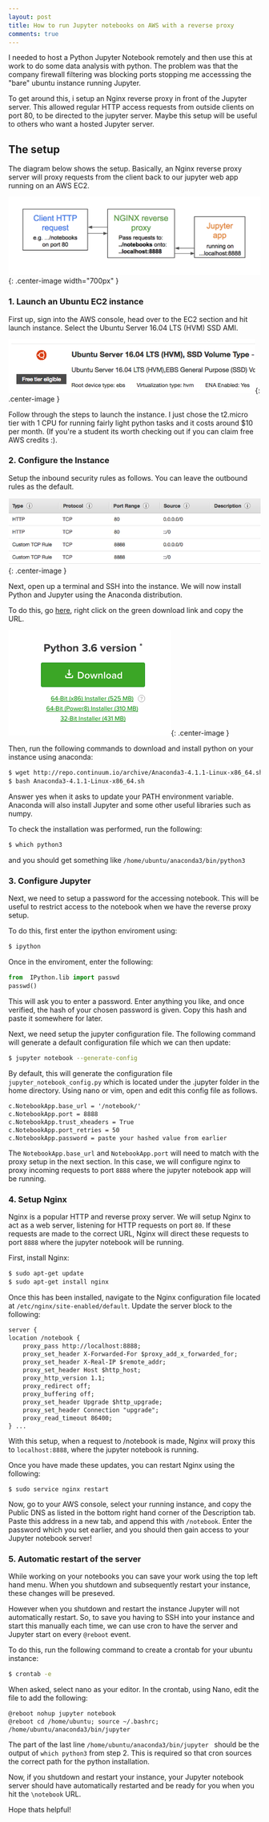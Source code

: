 ```yaml
---
layout: post
title: How to run Jupyter notebooks on AWS with a reverse proxy
comments: true
---
```

I needed to host a Python Jupyter Notebook remotely and then use this at work to do some data analysis with python. The problem was that the company firewall filtering was blocking ports stopping me accesssing the "bare" ubuntu instance running Jupyter.

To get around this, i setup an Nginx reverse proxy in front of the Jupyter server. This allowed regular HTTP access requests from outside clients on port 80, to be directed to the jupyter server. Maybe this setup will be useful to others who want a hosted Jupyter server.

## The setup

The diagram below shows the setup. Basically, an Nginx reverse proxy server will proxy requests from the client back to our jupyter web app running on an AWS EC2.  

![rev-p ](/assets/rev-proxy-3.png){: .center-image  width="700px" }

### 1. Launch an Ubuntu EC2 instance

First up, sign into the AWS console, head over to the EC2 section and hit launch instance. Select the Ubuntu Server 16.04 LTS (HVM) SSD AMI.

![ubuntu ](/assets/ubuntu-ami.png){: .center-image }

Follow through the steps to launch the instance. I just chose the t2.micro tier with 1 CPU for running fairly light python tasks and it costs around $10 per month. (If you're a student its worth checking out if you can claim free AWS credits :). 

### 2. Configure the Instance

Setup the inbound security rules as follows. You can leave the outbound rules as the default.

![ubuntu ](/assets/inbound-rules.png){: .center-image }

Next, open up a terminal and SSH into the instance. We will now install Python and Jupyter using the Anaconda distribution. 

To do this, go <a href="https://www.anaconda.com/download/#linux">here</a>, right click on the green download link and copy the URL. 

![ubuntu ](/assets/anaconda.png){: .center-image }

Then, run the following commands to download and install python on your instance using anaconda: 

```sh
$ wget http://repo.continuum.io/archive/Anaconda3-4.1.1-Linux-x86_64.sh # or your pasted URL copied above
$ bash Anaconda3-4.1.1-Linux-x86_64.sh
```
Answer yes when it asks to update your PATH environment variable. Anaconda will also install Jupyter and some other useful libraries such as numpy.

To check the installation was performed, run the following:

```sh
$ which python3
```

and you should get something like `/home/ubuntu/anaconda3/bin/python3`

### 3. Configure Jupyter

Next, we need to setup a password for the accessing notebook. This will be useful to restrict access to the notebook when we have the reverse proxy setup. 

To do this, first enter the ipython enviroment using:

```sh
$ ipython
```

Once in the enviroment, enter the following:

```py
from  IPython.lib import passwd
passwd()
```

This will ask you to enter a password. Enter anything you like, and once verified, the hash of your chosen password is given. Copy this hash and paste it somewhere for later. 

Next, we need setup the jupyter configuration file. The following command will generate a default configuration file which we can then update:

```sh
$ jupyter notebook --generate-config
```

By default, this will generate the configuration file `jupyter_notebook_config.py` which is located under the .jupyter folder in the home directory. Using nano or vim, open and edit this config file as follows. 

```
c.NotebookApp.base_url = '/notebook/'
c.NotebookApp.port = 8888
c.NotebookApp.trust_xheaders = True
c.NotebookApp.port_retries = 50
c.NotebookApp.password = paste your hashed value from earlier
```

The `NotebookApp.base_url` and `NotebookApp.port` will need to match with the proxy setup in the next section. In this case, we will configure nginx to proxy incoming requests to port `8888` where the jupyter notebook app will be running.

### 4. Setup Nginx
Nginx is a popular HTTP and reverse proxy server. We will setup Nginx to act as a web server, listening for HTTP requests on port `80`. If these requests are made to the correct URL, Nginx will direct these requests to port `8888` where the jupyter notebook will be running.

First, install Nginx:

```sh
$ sudo apt-get update
$ sudo apt-get install nginx
```

Once this has been installed, navigate to the Nginx configuration file located at `/etc/nginx/site-enabled/default`. Update the server block to the following:

```
server {
location /notebook {
    proxy_pass http://localhost:8888;
    proxy_set_header X-Forwarded-For $proxy_add_x_forwarded_for;
    proxy_set_header X-Real-IP $remote_addr;
    proxy_set_header Host $http_host;
    proxy_http_version 1.1;
    proxy_redirect off;
    proxy_buffering off;
    proxy_set_header Upgrade $http_upgrade;
    proxy_set_header Connection "upgrade";
    proxy_read_timeout 86400;
} ...

```

With this setup, when a request to /notebook is made, Nginx will proxy this to `localhost:8888`, where the jupyter notebook is running. 

Once you have made these updates, you can restart Nginx using the following:

```
$ sudo service nginx restart
```

Now, go to your AWS console, select your running instance, and copy the Public DNS as listed in the bottom right hand corner of the Description tab. Paste this address in a new tab, and append this with `/notebook`. Enter the password which you set earlier, and you should then gain access to your Jupyter notebook server!

### 5. Automatic restart of the server

While working on your notebooks you can save your work using the top left hand menu. When you shutdown and subsequently restart your instance, these changes will be preseved.

However when you shutdown and restart the instance Jupyter will not automatically restart. So, to save you having to SSH into your instance and start this manually each time, we can use cron to have the server and Jupyter start on every `@reboot` event. 

To do this, run the following command to create a crontab for your ubuntu instance:

```sh
$ crontab -e
```
When asked, select nano as your editor. In the crontab, using Nano, edit the file to add the following:

```
@reboot nohup jupyter notebook
@reboot cd /home/ubuntu; source ~/.bashrc;  /home/ubuntu/anaconda3/bin/jupyter 

```

The part of the last line `/home/ubuntu/anaconda3/bin/jupyter ` should be the output of `which python3` from step 2. This is required so that cron sources the correct path for the python installation. 

Now, if you shutdown and restart your instance, your Jupyter notebook server should have automatically restarted and be ready for you when you hit the `\notebook` URL. 

Hope thats helpful!
